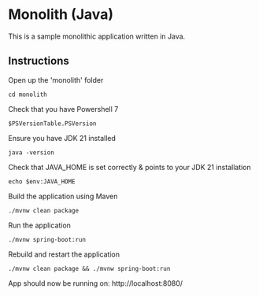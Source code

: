 # Monolith (Java)

This is a sample monolithic application written in Java.

## Instructions

Open up the 'monolith' folder

```shell
cd monolith
```

Check that you have Powershell 7

```shell
$PSVersionTable.PSVersion
```

Ensure you have JDK 21 installed

```shell
java -version
```

Check that JAVA_HOME is set correctly & points to your JDK 21 installation

```shell
echo $env:JAVA_HOME
```

Build the application using Maven

```shell
./mvnw clean package
```

Run the application

```shell
./mvnw spring-boot:run
```

Rebuild and restart the application

```shell
./mvnw clean package && ./mvnw spring-boot:run
```

App should now be running on:
http://localhost:8080/
